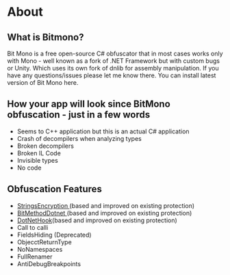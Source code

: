 # About

## What is Bitmono?

Bit Mono is a free open-source C# obfuscator that in most cases
works only with Mono - well known as a fork of .NET Framework but
with custom bugs or Unity. Which uses its own fork of dnlib for
assembly manipulation. If you have any questions/issues please let
me know there. You can install latest version of Bit Mono here.

## How your app will look since BitMono obfuscation - just in a few words

- Seems to C++ application but this is an actual C# application
- Crash of decompilers when analyzing types
- Broken decompilers
- Broken IL Code
- Invisible types
- No code

## Obfuscation Features

- [StringsEncryption ](https://github.com/0x59R11/BitDotNet)(based and improved on existing protection)
- [BitMethodDotnet ](https://github.com/sunnamed434/BitMethodDotnet)(based and improved on existing protection)
- [DotNetHook](https://github.com/Elliesaur/DotNetHook)(based and improved on existing protection)
- Call to calli
- FieldsHiding (Deprecated)
- ObjecctReturnType
- NoNamespaces
- FullRenamer
- AntiDebugBreakpoints
